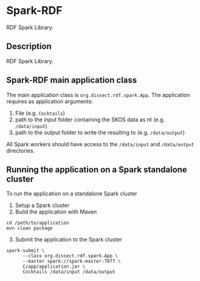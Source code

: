 # Spark-RDF
RDF Spark Library.

## Description
RDF Spark Library.

## Spark-RDF main application class
The main application class is `org.dissect.rdf.spark.App`.
The application requires as application arguments:

1. File (e.g. `Cocktails`)
2. path to the input folder containing the SKOS data as nt (e.g. `/data/input`)
3. path to the output folder to write the resulting to (e.g. `/data/output`)

All Spark workers should have access to the `/data/input` and `/data/output` directories.

## Running the application on a Spark standalone cluster

To run the application on a standalone Spark cluster

1. Setup a Spark cluster
2. Build the application with Maven

  ```
  cd /path/to/application
  mvn clean package
  ```

3. Submit the application to the Spark cluster

  ```
  spark-submit \
		--class org.dissect.rdf.spark.App \
		--master spark://spark-master:7077 \
 		C/app/application.jar \
		Cocktails /data/input /data/output  
  ```